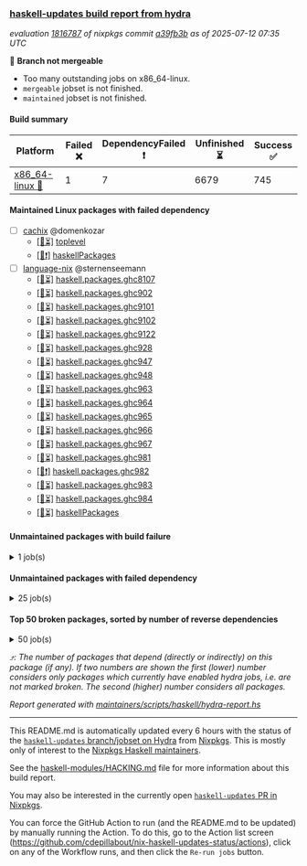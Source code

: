 ### [haskell-updates build report from hydra](https://hydra.nixos.org/jobset/nixpkgs/haskell-updates)
*evaluation [1816787](https://hydra.nixos.org/eval/1816787) of nixpkgs commit [a39fb3b](https://github.com/NixOS/nixpkgs/commits/a39fb3bf7d6a73c6d3792facee3d11c0dbe877db) as of 2025-07-12 07:35 UTC*

🔴 **Branch not mergeable**
  * Too many outstanding jobs on x86_64-linux.
  * `mergeable` jobset is not finished.
  * `maintained` jobset is not finished.

#### Build summary

 | Platform | Failed ❌ | DependencyFailed ❗ | Unfinished ⏳ | Success ✅ | 
 | --- | --- | --- | --- | --- | 
 | [x86_64-linux 🐧](https://hydra.nixos.org/eval/1816787?filter=.x86_64-linux) | 1 | 7 | 6679 | 745 | 
#### Maintained Linux packages with failed dependency
- [ ] [cachix](https://hydra.nixos.org/eval/1816787?filter=cachix) @domenkozar
  - [[🐧⏳]](https://hydra.nixos.org/build/302292457) [toplevel](https://hydra.nixos.org/eval/1816787?filter=cachix)
  - [[🐧❗]](https://hydra.nixos.org/build/302294177) [haskellPackages](https://hydra.nixos.org/eval/1816787?filter=haskellPackages.cachix)
- [ ] [language-nix](https://hydra.nixos.org/eval/1816787?filter=language-nix) @sternenseemann
  - [[🐧⏳]](https://hydra.nixos.org/build/302292487) [haskell.packages.ghc8107](https://hydra.nixos.org/eval/1816787?filter=haskell.packages.ghc8107.language-nix)
  - [[🐧⏳]](https://hydra.nixos.org/build/302292517) [haskell.packages.ghc902](https://hydra.nixos.org/eval/1816787?filter=haskell.packages.ghc902.language-nix)
  - [[🐧⏳]](https://hydra.nixos.org/build/302292518) [haskell.packages.ghc9101](https://hydra.nixos.org/eval/1816787?filter=haskell.packages.ghc9101.language-nix)
  - [[🐧⏳]](https://hydra.nixos.org/build/302292544) [haskell.packages.ghc9102](https://hydra.nixos.org/eval/1816787?filter=haskell.packages.ghc9102.language-nix)
  - [[🐧⏳]](https://hydra.nixos.org/build/302301026) [haskell.packages.ghc9122](https://hydra.nixos.org/eval/1816787?filter=haskell.packages.ghc9122.language-nix)
  - [[🐧⏳]](https://hydra.nixos.org/build/302292590) [haskell.packages.ghc928](https://hydra.nixos.org/eval/1816787?filter=haskell.packages.ghc928.language-nix)
  - [[🐧⏳]](https://hydra.nixos.org/build/302292601) [haskell.packages.ghc947](https://hydra.nixos.org/eval/1816787?filter=haskell.packages.ghc947.language-nix)
  - [[🐧⏳]](https://hydra.nixos.org/build/302292635) [haskell.packages.ghc948](https://hydra.nixos.org/eval/1816787?filter=haskell.packages.ghc948.language-nix)
  - [[🐧⏳]](https://hydra.nixos.org/build/302292648) [haskell.packages.ghc963](https://hydra.nixos.org/eval/1816787?filter=haskell.packages.ghc963.language-nix)
  - [[🐧⏳]](https://hydra.nixos.org/build/302292675) [haskell.packages.ghc964](https://hydra.nixos.org/eval/1816787?filter=haskell.packages.ghc964.language-nix)
  - [[🐧⏳]](https://hydra.nixos.org/build/302292700) [haskell.packages.ghc965](https://hydra.nixos.org/eval/1816787?filter=haskell.packages.ghc965.language-nix)
  - [[🐧⏳]](https://hydra.nixos.org/build/302292724) [haskell.packages.ghc966](https://hydra.nixos.org/eval/1816787?filter=haskell.packages.ghc966.language-nix)
  - [[🐧⏳]](https://hydra.nixos.org/build/302292739) [haskell.packages.ghc967](https://hydra.nixos.org/eval/1816787?filter=haskell.packages.ghc967.language-nix)
  - [[🐧⏳]](https://hydra.nixos.org/build/302292772) [haskell.packages.ghc981](https://hydra.nixos.org/eval/1816787?filter=haskell.packages.ghc981.language-nix)
  - [[🐧❗]](https://hydra.nixos.org/build/302292788) [haskell.packages.ghc982](https://hydra.nixos.org/eval/1816787?filter=haskell.packages.ghc982.language-nix)
  - [[🐧⏳]](https://hydra.nixos.org/build/302292840) [haskell.packages.ghc983](https://hydra.nixos.org/eval/1816787?filter=haskell.packages.ghc983.language-nix)
  - [[🐧⏳]](https://hydra.nixos.org/build/302292830) [haskell.packages.ghc984](https://hydra.nixos.org/eval/1816787?filter=haskell.packages.ghc984.language-nix)
  - [[🐧⏳]](https://hydra.nixos.org/build/302296795) [haskellPackages](https://hydra.nixos.org/eval/1816787?filter=haskellPackages.language-nix)
#### Unmaintained packages with build failure
<details><summary>1 job(s) </summary>

- [ ] [[🐧❌]](https://hydra.nixos.org/build/302298599) [haskellPackages.servant-client](https://hydra.nixos.org/eval/1816787?filter=haskellPackages.servant-client)  ⤴️ 30 | 154
</details>

#### Unmaintained packages with failed dependency
<details><summary>25 job(s) </summary>

- [ ] [[🐧❗]](https://hydra.nixos.org/build/302298594) [haskellPackages.servant-auth-client](https://hydra.nixos.org/eval/1816787?filter=haskellPackages.servant-auth-client)  ⤴️ 5 | 6
- [ ] [[🐧❗]](https://hydra.nixos.org/build/302298603) [haskellPackages.servant-conduit](https://hydra.nixos.org/eval/1816787?filter=haskellPackages.servant-conduit)  ⤴️ 3 | 3
- [ ] [hercules-ci-agent](https://hydra.nixos.org/eval/1816787?filter=hercules-ci-agent)  ⤴️ 1 | 1
  - [[🐧⏳]](https://hydra.nixos.org/build/302300151) [toplevel](https://hydra.nixos.org/eval/1816787?filter=hercules-ci-agent)
  - [[🐧❗]](https://hydra.nixos.org/build/302296121) [haskellPackages](https://hydra.nixos.org/eval/1816787?filter=haskellPackages.hercules-ci-agent)
- [ ] [cabal2nix-unstable](https://hydra.nixos.org/eval/1816787?filter=cabal2nix-unstable) 
  - [[🐧❗]](https://hydra.nixos.org/build/302292514) [haskell.packages.ghc8107](https://hydra.nixos.org/eval/1816787?filter=haskell.packages.ghc8107.cabal2nix-unstable)
  - [[🐧⏳]](https://hydra.nixos.org/build/302292562) [haskell.packages.ghc902](https://hydra.nixos.org/eval/1816787?filter=haskell.packages.ghc902.cabal2nix-unstable)
  - [[🐧⏳]](https://hydra.nixos.org/build/302292555) [haskell.packages.ghc9101](https://hydra.nixos.org/eval/1816787?filter=haskell.packages.ghc9101.cabal2nix-unstable)
  - [[🐧⏳]](https://hydra.nixos.org/build/302292577) [haskell.packages.ghc9102](https://hydra.nixos.org/eval/1816787?filter=haskell.packages.ghc9102.cabal2nix-unstable)
  - [[🐧⏳]](https://hydra.nixos.org/build/302301032) [haskell.packages.ghc9122](https://hydra.nixos.org/eval/1816787?filter=haskell.packages.ghc9122.cabal2nix-unstable)
  - [[🐧⏳]](https://hydra.nixos.org/build/302292625) [haskell.packages.ghc928](https://hydra.nixos.org/eval/1816787?filter=haskell.packages.ghc928.cabal2nix-unstable)
  - [[🐧⏳]](https://hydra.nixos.org/build/302292632) [haskell.packages.ghc947](https://hydra.nixos.org/eval/1816787?filter=haskell.packages.ghc947.cabal2nix-unstable)
  - [[🐧⏳]](https://hydra.nixos.org/build/302292666) [haskell.packages.ghc948](https://hydra.nixos.org/eval/1816787?filter=haskell.packages.ghc948.cabal2nix-unstable)
  - [[🐧⏳]](https://hydra.nixos.org/build/302292679) [haskell.packages.ghc963](https://hydra.nixos.org/eval/1816787?filter=haskell.packages.ghc963.cabal2nix-unstable)
  - [[🐧⏳]](https://hydra.nixos.org/build/302292690) [haskell.packages.ghc964](https://hydra.nixos.org/eval/1816787?filter=haskell.packages.ghc964.cabal2nix-unstable)
  - [[🐧⏳]](https://hydra.nixos.org/build/302292723) [haskell.packages.ghc965](https://hydra.nixos.org/eval/1816787?filter=haskell.packages.ghc965.cabal2nix-unstable)
  - [[🐧⏳]](https://hydra.nixos.org/build/302292765) [haskell.packages.ghc966](https://hydra.nixos.org/eval/1816787?filter=haskell.packages.ghc966.cabal2nix-unstable)
  - [[🐧⏳]](https://hydra.nixos.org/build/302292766) [haskell.packages.ghc967](https://hydra.nixos.org/eval/1816787?filter=haskell.packages.ghc967.cabal2nix-unstable)
  - [[🐧⏳]](https://hydra.nixos.org/build/302292803) [haskell.packages.ghc981](https://hydra.nixos.org/eval/1816787?filter=haskell.packages.ghc981.cabal2nix-unstable)
  - [[🐧⏳]](https://hydra.nixos.org/build/302292804) [haskell.packages.ghc982](https://hydra.nixos.org/eval/1816787?filter=haskell.packages.ghc982.cabal2nix-unstable)
  - [[🐧⏳]](https://hydra.nixos.org/build/302292983) [haskell.packages.ghc983](https://hydra.nixos.org/eval/1816787?filter=haskell.packages.ghc983.cabal2nix-unstable)
  - [[🐧⏳]](https://hydra.nixos.org/build/302292861) [haskell.packages.ghc984](https://hydra.nixos.org/eval/1816787?filter=haskell.packages.ghc984.cabal2nix-unstable)
  - [[🐧⏳]](https://hydra.nixos.org/build/302294194) [haskellPackages](https://hydra.nixos.org/eval/1816787?filter=haskellPackages.cabal2nix-unstable)
- [ ] [[🐧❗]](https://hydra.nixos.org/build/302298208) [haskellPackages.quickcheck-state-machine](https://hydra.nixos.org/eval/1816787?filter=haskellPackages.quickcheck-state-machine) 
</details>

#### Top 50 broken packages, sorted by number of reverse dependencies
<details><summary>50 job(s) </summary>

[haskell98](https://packdeps.haskellers.com/reverse/haskell98) ⤴️ 152  
[failure](https://packdeps.haskellers.com/reverse/failure) ⤴️ 72  
[enumerator](https://packdeps.haskellers.com/reverse/enumerator) ⤴️ 56  
[connection](https://packdeps.haskellers.com/reverse/connection) ⤴️ 49  
[util](https://packdeps.haskellers.com/reverse/util) ⤴️ 49  
[derive](https://packdeps.haskellers.com/reverse/derive) ⤴️ 48  
[fclabels](https://packdeps.haskellers.com/reverse/fclabels) ⤴️ 47  
[syb-with-class](https://packdeps.haskellers.com/reverse/syb-with-class) ⤴️ 42  
[MonadCatchIO-transformers](https://packdeps.haskellers.com/reverse/MonadCatchIO-transformers) ⤴️ 41  
[TypeCompose](https://packdeps.haskellers.com/reverse/TypeCompose) ⤴️ 41  
[PrimitiveArray](https://packdeps.haskellers.com/reverse/PrimitiveArray) ⤴️ 35  
[crypto-random](https://packdeps.haskellers.com/reverse/crypto-random) ⤴️ 35  
[dual](https://packdeps.haskellers.com/reverse/dual) ⤴️ 32  
[hsp](https://packdeps.haskellers.com/reverse/hsp) ⤴️ 32  
[language-ecmascript](https://packdeps.haskellers.com/reverse/language-ecmascript) ⤴️ 31  
[iteratee](https://packdeps.haskellers.com/reverse/iteratee) ⤴️ 29  
[composite-base](https://packdeps.haskellers.com/reverse/composite-base) ⤴️ 28  
[regexpr](https://packdeps.haskellers.com/reverse/regexpr) ⤴️ 27  
[text-format](https://packdeps.haskellers.com/reverse/text-format) ⤴️ 27  
[crypto-numbers](https://packdeps.haskellers.com/reverse/crypto-numbers) ⤴️ 25  
[either-unwrap](https://packdeps.haskellers.com/reverse/either-unwrap) ⤴️ 25  
[Crypto](https://packdeps.haskellers.com/reverse/Crypto) ⤴️ 22  
[crypto-pubkey](https://packdeps.haskellers.com/reverse/crypto-pubkey) ⤴️ 22  
[haskelldb](https://packdeps.haskellers.com/reverse/haskelldb) ⤴️ 22  
[wxdirect](https://packdeps.haskellers.com/reverse/wxdirect) ⤴️ 22  
[BiobaseTypes](https://packdeps.haskellers.com/reverse/BiobaseTypes) ⤴️ 21  
[alg](https://packdeps.haskellers.com/reverse/alg) ⤴️ 21  
[hw-rankselect-base](https://packdeps.haskellers.com/reverse/hw-rankselect-base) ⤴️ 21  
[libxml-sax](https://packdeps.haskellers.com/reverse/libxml-sax) ⤴️ 21  
[wxc](https://packdeps.haskellers.com/reverse/wxc) ⤴️ 21  
[biocore](https://packdeps.haskellers.com/reverse/biocore) ⤴️ 20  
[hw-excess](https://packdeps.haskellers.com/reverse/hw-excess) ⤴️ 20  
[reform](https://packdeps.haskellers.com/reverse/reform) ⤴️ 20  
[wxcore](https://packdeps.haskellers.com/reverse/wxcore) ⤴️ 20  
[attoparsec-enumerator](https://packdeps.haskellers.com/reverse/attoparsec-enumerator) ⤴️ 19  
[cprng-aes](https://packdeps.haskellers.com/reverse/cprng-aes) ⤴️ 19  
[fay](https://packdeps.haskellers.com/reverse/fay) ⤴️ 19  
[harp](https://packdeps.haskellers.com/reverse/harp) ⤴️ 19  
[hsx2hs](https://packdeps.haskellers.com/reverse/hsx2hs) ⤴️ 19  
[hw-balancedparens](https://packdeps.haskellers.com/reverse/hw-balancedparens) ⤴️ 19  
[ixset](https://packdeps.haskellers.com/reverse/ixset) ⤴️ 19  
[mmsyn2](https://packdeps.haskellers.com/reverse/mmsyn2) ⤴️ 19  
[wx](https://packdeps.haskellers.com/reverse/wx) ⤴️ 19  
[BiobaseENA](https://packdeps.haskellers.com/reverse/BiobaseENA) ⤴️ 18  
[asn1-data](https://packdeps.haskellers.com/reverse/asn1-data) ⤴️ 18  
[bytestring-show](https://packdeps.haskellers.com/reverse/bytestring-show) ⤴️ 18  
[dbus-core](https://packdeps.haskellers.com/reverse/dbus-core) ⤴️ 18  
[digit](https://packdeps.haskellers.com/reverse/digit) ⤴️ 18  
[gtksourceview2](https://packdeps.haskellers.com/reverse/gtksourceview2) ⤴️ 18  
[hw-rankselect](https://packdeps.haskellers.com/reverse/hw-rankselect) ⤴️ 18  
</details>


*⤴️: The number of packages that depend (directly or indirectly) on this package (if any). If two numbers are shown the first (lower) number considers only packages which currently have enabled hydra jobs, i.e. are not marked broken. The second (higher) number considers all packages.*

*Report generated with [maintainers/scripts/haskell/hydra-report.hs](https://github.com/NixOS/nixpkgs/blob/haskell-updates/maintainers/scripts/haskell/hydra-report.hs)*


----------------------------------------------------------------------

This README.md is automatically updated every 6 hours with the status of the
[`haskell-updates` branch/jobset on Hydra](https://hydra.nixos.org/jobset/nixpkgs/haskell-updates)
from [Nixpkgs](https://github.com/NixOS/nixpkgs).  This is mostly only of
interest to the [Nixpkgs Haskell maintainers](https://github.com/orgs/NixOS/teams/haskell).

See the
[haskell-modules/HACKING.md](https://github.com/NixOS/nixpkgs/blob/haskell-updates/pkgs/development/haskell-modules/HACKING.md)
file for more information about this build report.

You may also be interested in the currently open
[`haskell-updates` PR in Nixpkgs](https://github.com/nixos/nixpkgs/pulls?q=is%3Apr+is%3Aopen+head%3Ahaskell-updates).

You can force the GitHub Action to run (and the README.md to be updated) by
manually running the Action.  To do this, go to the Action list screen
(https://github.com/cdepillabout/nix-haskell-updates-status/actions),
click on any of the Workflow runs, and then click the `Re-run jobs` button.
